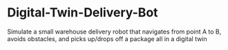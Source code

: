 # Digital-Twin-Delivery-Bot
Simulate a small warehouse delivery robot that navigates from point A to B, avoids obstacles, and picks up/drops off a package all in a digital twin
